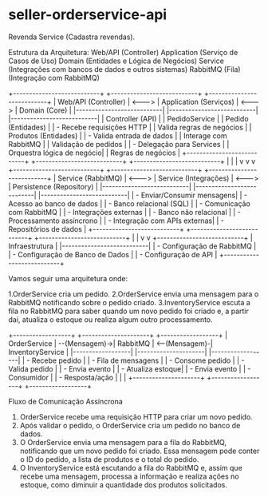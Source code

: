 # seller-orderservice-api
Revenda Service (Cadastra revendas).


Estrutura da Arquitetura:
Web/API (Controller)
Application (Serviço de Casos de Uso)
Domain (Entidades e Lógica de Negócios)
Service (Integrações com bancos de dados e outros sistemas)
RabbitMQ (Fila) (Integração com RabbitMQ)


+---------------------------+       +---------------------------+       +---------------------------+
|    Web/API (Controller)    | <---> |   Application (Serviços)   | <---> |     Domain (Core)         |
|---------------------------|       |---------------------------|       |---------------------------|
| Controller (API)           |       | PedidoService              |       | Pedido (Entidades)        |
| - Recebe requisições HTTP  |       | Valida regras de negócios  |       | Produtos (Entidades)      |
| - Valida entrada de dados  |       | Interage com RabbitMQ      |       | Validação de pedidos      |
| - Delegação para Services  |       | Orquestra lógica de negócio|       | Regras de negócios        |
+---------------------------+       +---------------------------+       +---------------------------+
                |                                |                                    |
                v                                v                                    v
+---------------------------+       +---------------------------+       +---------------------------+
|        Service (RabbitMQ)  | <---> |  Service (Integrações)     | <---> |   Persistence (Repository) |
|---------------------------|       |---------------------------|       |---------------------------|
| - Enviar/Consumir mensagens|       | - Acesso ao banco de dados |       | - Banco relacional (SQL)   |
| - Comunicação com RabbitMQ |       | - Integrações externas     |       | - Banco não relacional     |
| - Processamento assíncrono |       | - Integração com APIs externas|   | - Repositórios de dados    |
+---------------------------+       +---------------------------+       +---------------------------+
                |                                |
                v                                v
+---------------------------+
|        Infraestrutura      |
|---------------------------|
| - Configuração de RabbitMQ |
| - Configuração de Banco de Dados |
| - Configuração de API      |
+---------------------------+


Vamos seguir uma arquitetura onde:

1.OrderService cria um pedido.
2.OrderService envia uma mensagem para o RabbitMQ notificando sobre o pedido criado.
3.InventoryService escuta a fila no RabbitMQ para saber quando um novo pedido foi criado e, a partir daí, atualiza o estoque ou realiza algum outro processamento.

+------------------+              +---------------------+             +------------------+
|   OrderService   | --(Mensagem)->|      RabbitMQ       | <--(Mensagem)-| InventoryService |
|------------------|              |---------------------|             |------------------|
| - Recebe pedido  |              | - Fila de mensagens |             | - Consome pedido |
| - Valida pedido  |              | - Envia evento      |             | - Atualiza estoque|
| - Envia evento   |              | - Consumidor        |             | - Resposta/ação   |
|                  |              +---------------------+             +------------------+
+------------------+ 


Fluxo de Comunicação Assíncrona
1. OrderService recebe uma requisição HTTP para criar um novo pedido.
2. Após validar o pedido, o OrderService cria um pedido no banco de dados.
3. O OrderService envia uma mensagem para a fila do RabbitMQ, notificando que um novo pedido foi criado. Essa mensagem pode conter o ID do pedido, a lista de produtos e o total do pedido.
4. O InventoryService está escutando a fila do RabbitMQ e, assim que recebe uma mensagem, processa a informação e realiza ações no estoque, como diminuir a quantidade dos produtos solicitados.

